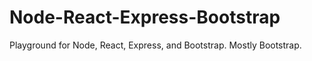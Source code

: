 # Node-React-Express-Bootstrap
Playground for Node, React, Express, and Bootstrap. Mostly Bootstrap.
